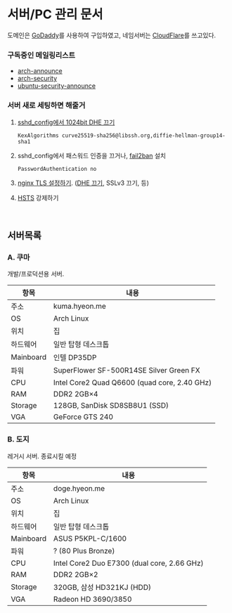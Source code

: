 서버/PC 관리 문서
========
도메인은 [GoDaddy]를 사용하여 구입하였고, 네임서버는 [CloudFlare]를 쓰고있다.

### 구독중인 메일링리스트
- [arch-announce](https://lists.archlinux.org/listinfo/arch-announce)
- [arch-security](https://lists.archlinux.org/listinfo/arch-security)
- [ubuntu-security-announce](https://lists.ubuntu.com/mailman/listinfo/ubuntu-security-announce)

### 서버 새로 세팅하면 해줄거
1.  [sshd_config에서 1024bit DHE 끄기](https://weakdh.org/sysadmin.html#openssh)

    ```sshd_config
    KexAlgorithms curve25519-sha256@libssh.org,diffie-hellman-group14-sha1
    ```

1.  sshd_config에서 패스워드 인증을 끄거나, [fail2ban] 설치

    ```sshd_config
    PasswordAuthentication no
    ```

1.  [nginx TLS 설정하기][https]. ([DHE 끄기](https://weakdh.org), SSLv3 끄기, 등)

1.  [HSTS] 강제하기

<br>

서버목록
--------

### A. 쿠마
개발/프로덕션용 서버.

항목 | 내용
-----|------
주소 | kuma.hyeon.me
OS   | Arch Linux
위치 | 집
하드웨어 | 일반 탑형 데스크톱
Mainboard | 인텔 DP35DP
파워 | SuperFlower SF-500R14SE Silver Green FX
CPU | Intel Core2 Quad Q6600 (quad core, 2.40 GHz)
RAM | DDR2 2GB×4
Storage | 128GB, SanDisk SD8SB8U1 (SSD)
VGA | GeForce GTS 240

### B. 도지
레거시 서버. 종료시킬 예정

항목 | 내용
-----|------
주소 | doge.hyeon.me
OS   | Arch Linux
위치 | 집
하드웨어 | 일반 탑형 데스크톱
Mainboard | ASUS P5KPL-C/1600
파워 | ? (80 Plus Bronze)
CPU | Intel Core2 Duo E7300 (dual core, 2.66 GHz)
RAM | DDR2 2GB×2
Storage | 320GB, 삼성 HD321KJ (HDD)
VGA | Radeon HD 3690/3850

[GoDaddy]: https://kr.godaddy.com/
[CloudFlare]: https://www.cloudflare.com/
[fail2ban]: https://github.com/fail2ban/fail2ban
[https]: https://github.com/simnalamburt/nginx.conf
[HSTS]: https://scotthelme.co.uk/setting-up-hsts-in-nginx
